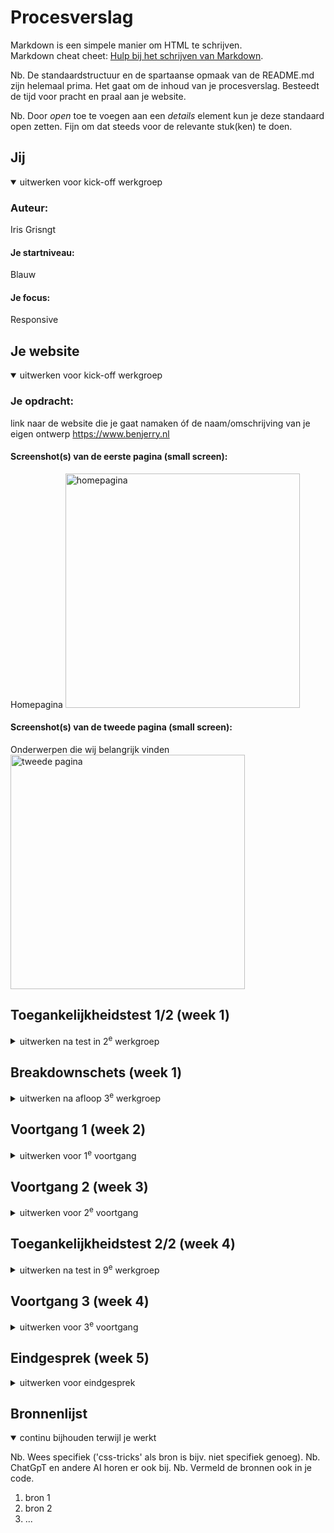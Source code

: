 # Procesverslag
Markdown is een simpele manier om HTML te schrijven.  
Markdown cheat cheet: [Hulp bij het schrijven van Markdown](https://github.com/adam-p/markdown-here/wiki/Markdown-Cheatsheet).

Nb. De standaardstructuur en de spartaanse opmaak van de README.md zijn helemaal prima. Het gaat om de inhoud van je procesverslag. Besteedt de tijd voor pracht en praal aan je website.

Nb. Door *open* toe te voegen aan een *details* element kun je deze standaard open zetten. Fijn om dat steeds voor de relevante stuk(ken) te doen.





## Jij

<details open>
  <summary>uitwerken voor kick-off werkgroep</summary>

  ### Auteur:
  Iris Grisngt

  #### Je startniveau:
  Blauw

  #### Je focus:
  Responsive
 
</details>





## Je website

<details open>
  <summary>uitwerken voor kick-off werkgroep</summary>

  ### Je opdracht:
  link naar de website die je gaat namaken óf de naam/omschrijving van je eigen ontwerp
  https://www.benjerry.nl

  #### Screenshot(s) van de eerste pagina (small screen): 
  Homepagina
  <img src="readme-images/homepagina.png" width="375px" alt="homepagina">

  #### Screenshot(s) van de tweede pagina (small screen):
  Onderwerpen die wij belangrijk vinden
  <img src="readme-images/tweedepagina.png" width="375px" alt="tweede pagina">
 
</details>



## Toegankelijkheidstest 1/2 (week 1)

<details>
  <summary>uitwerken na test in 2<sup>e</sup> werkgroep</summary>

  ### Bevindingen
  Lijst met je bevindingen die in de test naar voren kwamen:

</details>



## Breakdownschets (week 1)

<details>
  <summary>uitwerken na afloop 3<sup>e</sup> werkgroep</summary>

  ### de hele pagina: 
  https://miro.com/welcomeonboard/bDIySVRuaGsxV0FGK1IvTUd0VWdLRWEySEQ5WStteHRvNGkyWThETGV5amFDSlpRUkF0c3ZVVVJCUmhmN1U0Q1kzVTVmSWhXSU9PWXQ2MWJvU2lhVnZvWnIyOSt0TFJyNlk1VTRlbk1tQkorNy94ZTIvZXBObnhTVStlSGs1WVpQdGo1ZEV3bUdPQWRZUHQzSGl6V2NBPT0hdjE=?share_link_id=310430917738
  Link naar miro bord waarop ik de breakdown schetsen gemaakt heb.

  ### dynamisch deel (bijv menu): 
  https://miro.com/welcomeonboard/bDIySVRuaGsxV0FGK1IvTUd0VWdLRWEySEQ5WStteHRvNGkyWThETGV5amFDSlpRUkF0c3ZVVVJCUmhmN1U0Q1kzVTVmSWhXSU9PWXQ2MWJvU2lhVnZvWnIyOSt0TFJyNlk1VTRlbk1tQkorNy94ZTIvZXBObnhTVStlSGs1WVpQdGo1ZEV3bUdPQWRZUHQzSGl6V2NBPT0hdjE=?share_link_id=310430917738
  Link naar miro bord waarop ik de breakdown schetsen gemaakt heb.

  ### wellicht nog een dynamisch deel (bijv filter): 
  <img src="readme-images/dummy-plaatje.jpg" width="375px" alt="breakdown van nog een dynamisch deel">

</details>





## Voortgang 1 (week 2)

<details>
  <summary>uitwerken voor 1<sup>e</sup> voortgang</summary>

  ### Stand van zaken
  hier dit ging goed & dit was lastig (neem ook screenshots op van delen van je website en code)

  Dit ging goed: de start maken van de html ging goed, met alle plaatjes toevoegen, vooral door de breakdown
  schets die ik al gemaakt had.

  Dit was lastig: ik vond het lastig dat we geen classes en divs mogen gebruiken, hierdoor zat ik best wel
  in de knoop met alle sections en lukt het me niet zo goed om die met css allemaal te stylen.

  <img src="readme-images/screenshotwk1.png" width="375px" alt="voortgang screenshot">
  <img src="readme-images/screenshotwk1-2.png" width="375px" alt="voortgang screenshot site">

  ### Agenda voor meeting
  samen met je groepje opstellen

  | student 1      | student 2          | student 3    | student 4        |
  | ---            | ---                | ---          | ---              |
  | dit bespreken  | en dit             | en ik dit    | en dan ik dat    |
  | en dat ook nog | dit als er tijd is | nog een punt | dit wil ik zeker |
  | ...            | ...                | ...          | ...              |


  ### Verslag van meeting
  hier na afloop snel de uitkomsten van de meeting vastleggen

  - punt 1
  - punt 2
  - nog een punt
  - ...

</details>





## Voortgang 2 (week 3)

<details>
  <summary>uitwerken voor 2<sup>e</sup> voortgang</summary>

  ### Stand van zaken
  hier dit ging goed & dit was lastig (neem ook screenshots op van delen van je website en code)


  ### Agenda voor meeting
  samen met je groepje opstellen

  | student 1      | student 2          | student 3    | student 4        |
  | ---            | ---                | ---          | ---              |
  | dit bespreken  | en dit             | en ik dit    | en dan ik dat    |
  | en dat ook nog | dit als er tijd is | nog een punt | dit wil ik zeker |
  | ...            | ...                | ...          | ...              |


  ### Verslag van meeting
  hier na afloop snel de uitkomsten van de meeting vastleggen

  - punt 1
  - punt 2
  - nog een punt
- ...

</details>





## Toegankelijkheidstest 2/2 (week 4)

<details>
  <summary>uitwerken na test in 9<sup>e</sup> werkgroep</summary>

  ### Bevindingen
  Lijst met je bevindingen die in de test naar voren kwamen (geef ook aan wat er verbeterd is):

</details>





## Voortgang 3 (week 4)

<details>
  <summary>uitwerken voor 3<sup>e</sup> voortgang</summary>

  ### Stand van zaken
  hier dit ging goed & dit was lastig (neem ook screenshots op van delen van je website en code)


  ### Agenda voor meeting
  samen met je groepje opstellen

  | student 1      | student 2          | student 3    | student 4        |
  | ---            | ---                | ---          | ---              |
  | dit bespreken  | en dit             | en ik dit    | en dan ik dat    |
  | en dat ook nog | dit als er tijd is | nog een punt | dit wil ik zeker |
  | ...            | ...                | ...          | ...              |


  ### Verslag van meeting
  hier na afloop snel de uitkomsten van de meeting vastleggen

  - punt 1
  - punt 2
  - nog een punt
  - ...

</details>





## Eindgesprek (week 5)

<details>
  <summary>uitwerken voor eindgesprek</summary>

  ### Je uitkomst - karakteristiek screenshots:
  <img src="readme-images/dummy-plaatje.jpg" width="375px" alt="uitomst opdracht 1">


  ### Dit ging goed/Heb ik geleerd: 
  Korte omschrijving met plaatjes

  <img src="readme-images/dummy-plaatje.jpg" width="375px" alt="top">


  ### Dit was lastig/Is niet gelukt:
  Korte omschrijving met plaatjes

  <img src="readme-images/dummy-plaatje.jpg" width="375px" alt="bummer">
</details>





## Bronnenlijst

<details open>
  <summary>continu bijhouden terwijl je werkt</summary>

  Nb. Wees specifiek ('css-tricks' als bron is bijv. niet specifiek genoeg). 
  Nb. ChatGpT en andere AI horen er ook bij.
  Nb. Vermeld de bronnen ook in je code.

  1. bron 1
  2. bron 2
  3. ...

</details>